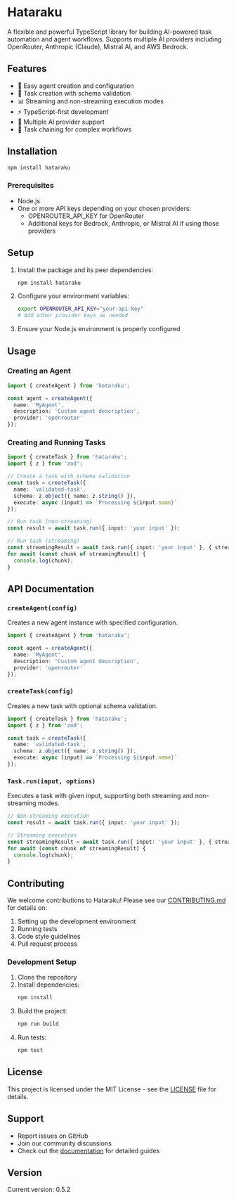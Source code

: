 # Hataraku

A flexible and powerful TypeScript library for building AI-powered task automation and agent workflows. Supports multiple AI providers including OpenRouter, Anthropic (Claude), Mistral AI, and AWS Bedrock.

## Features

- 🤖 Easy agent creation and configuration
- 🔄 Task creation with schema validation
- 📊 Streaming and non-streaming execution modes
- ⚡ TypeScript-first development
- 🔌 Multiple AI provider support
- 🔗 Task chaining for complex workflows

## Installation

```bash
npm install hataraku
```

### Prerequisites

- Node.js
- One or more API keys depending on your chosen providers:
  - OPENROUTER_API_KEY for OpenRouter
  - Additional keys for Bedrock, Anthropic, or Mistral AI if using those providers

## Setup

1. Install the package and its peer dependencies:
   ```bash
   npm install hataraku
   ```

2. Configure your environment variables:
   ```bash
   export OPENROUTER_API_KEY="your-api-key"
   # Add other provider keys as needed
   ```

3. Ensure your Node.js environment is properly configured

## Usage

### Creating an Agent

```typescript
import { createAgent } from 'hataraku';

const agent = createAgent({
  name: 'MyAgent',
  description: 'Custom agent description',
  provider: 'openrouter'
});
```

### Creating and Running Tasks

```typescript
import { createTask } from 'hataraku';
import { z } from 'zod';

// Create a task with schema validation
const task = createTask({
  name: 'validated-task',
  schema: z.object({ name: z.string() }),
  execute: async (input) => `Processing ${input.name}`
});

// Run task (non-streaming)
const result = await task.run({ input: 'your input' });

// Run task (streaming)
const streamingResult = await task.run({ input: 'your input' }, { stream: true });
for await (const chunk of streamingResult) {
  console.log(chunk);
}
```

## API Documentation

### `createAgent(config)`

Creates a new agent instance with specified configuration.

```typescript
import { createAgent } from 'hataraku';

const agent = createAgent({
  name: 'MyAgent',
  description: 'Custom agent description',
  provider: 'openrouter'
});
```

### `createTask(config)`

Creates a new task with optional schema validation.

```typescript
import { createTask } from 'hataraku';
import { z } from 'zod';

const task = createTask({
  name: 'validated-task',
  schema: z.object({ name: z.string() }),
  execute: async (input) => `Processing ${input.name}`
});
```

### `Task.run(input, options)`

Executes a task with given input, supporting both streaming and non-streaming modes.

```typescript
// Non-streaming execution
const result = await task.run({ input: 'your input' });

// Streaming execution
const streamingResult = await task.run({ input: 'your input' }, { stream: true });
for await (const chunk of streamingResult) {
  console.log(chunk);
}
```

## Contributing

We welcome contributions to Hataraku! Please see our [CONTRIBUTING.md](CONTRIBUTING.md) for details on:

1. Setting up the development environment
2. Running tests
3. Code style guidelines
4. Pull request process

### Development Setup

1. Clone the repository
2. Install dependencies:
   ```bash
   npm install
   ```
3. Build the project:
   ```bash
   npm run build
   ```
4. Run tests:
   ```bash
   npm test
   ```

## License

This project is licensed under the MIT License - see the [LICENSE](LICENSE) file for details.

## Support

- Report issues on GitHub
- Join our community discussions
- Check out the [documentation](./docs) for detailed guides

## Version

Current version: 0.5.2
